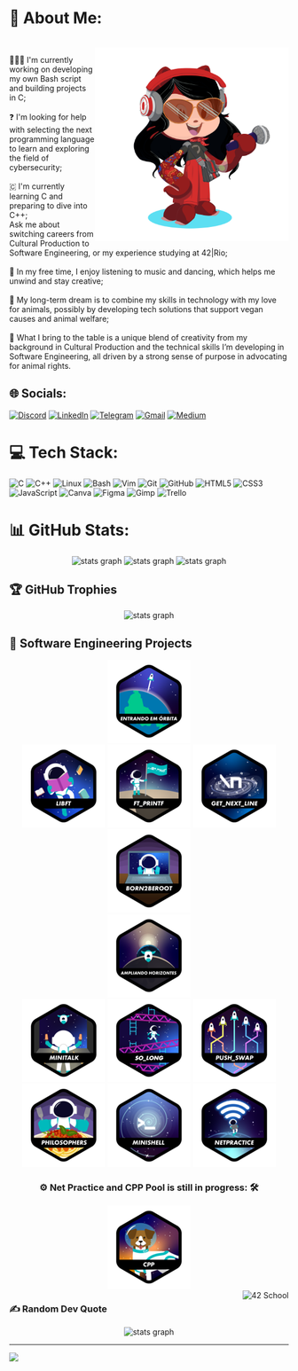 # 💫 About Me:
<br clear="both">
<img align="right" height="350" src="./imgs/octocat.png"  />

👩🏻‍💻 I'm currently working on developing my own Bash script and building projects in C; <br><br>
❓ I'm looking for help with selecting the next programming language to learn and exploring the field of cybersecurity;<br><br>
🇨 I'm currently learning C and preparing to dive into C++;<br>Ask me about switching careers from Cultural Production to Software Engineering, or my experience studying at 42|Rio;<br><br>
🎤 In my free time, I enjoy listening to music and dancing, which helps me unwind and stay creative;<br><br>
🦭 My long-term dream is to combine my skills in technology with my love for animals, possibly by developing tech solutions that support vegan causes and animal welfare;<br><br>
🎨 What I bring to the table is a unique blend of creativity from my background in Cultural Production and the technical skills I’m developing in Software Engineering, all driven by a strong sense of purpose in advocating for animal rights.<br><be>

## 🌐 Socials:
[![Discord](https://img.shields.io/badge/Discord-%237289DA.svg?logo=discord&logoColor=white)](http://discordapp.com/users/1145731625309704335) 
[![LinkedIn](https://img.shields.io/badge/LinkedIn-%230077B5.svg?logo=linkedin&logoColor=white)](https://linkedin.com/in/letícia-paixão-wermelinger)
[![Telegram](https://img.shields.io/badge/Telegram-while?style=flat&logo=telegram&logoColor=white&labelColor=%2336AEE2&color=%2336AEE2)](https://t.me/LethP)
[![Gmail](https://img.shields.io/badge/gmail-white?style=flat&logo=gmail&link=mailto%3Aleticiapwermelinger%40gmail.com)](mailto:leticiapwermelinger@gmail.com)
[![Medium](https://img.shields.io/badge/Medium-12100E?logo=medium&logoColor=white)](https://medium.com/@leticiapwermelinger) 

# 💻 Tech Stack:
![C](https://img.shields.io/badge/c-%2300599C.svg?style=plastic&logo=c&logoColor=white)
![C++](https://img.shields.io/badge/c++-%2300599C.svg?style=plastic&logo=c%2B%2B&logoColor=white)
![Linux](https://img.shields.io/badge/Linux-black?style=plastic&logo=linux&logoColor=%23FFAA02)
![Bash](https://img.shields.io/badge/Bash%20Script-%233C4549?style=plastic&logo=gnubash)
![Vim](https://img.shields.io/badge/Vim-%23009930?style=plastic&logo=vim&logoColor=%23CDCDCD%20)
![Git](https://img.shields.io/badge/git-%23F05033.svg?style=plastic&logo=git&logoColor=white)
![GitHub](https://img.shields.io/badge/github-%23121011.svg?style=plastic&logo=github&logoColor=white)
![HTML5](https://img.shields.io/badge/html5-%23E34F26.svg?style=plastic&logo=html5&logoColor=white)
![CSS3](https://img.shields.io/badge/css3-%231572B6.svg?style=plastic&logo=css3&logoColor=white)
![JavaScript](https://img.shields.io/badge/javascript-%23323330.svg?style=plastic&logo=javascript&logoColor=%23F7DF1E)
![Canva](https://img.shields.io/badge/Canva-%2300C4CC.svg?style=plastic&logo=Canva&logoColor=white)
![Figma](https://img.shields.io/badge/figma-%23F24E1E.svg?style=plastic&logo=figma&logoColor=white)
![Gimp](https://img.shields.io/badge/Gimp-657D8B?style=plastic&logo=gimp&logoColor=FFFFFF)
![Trello](https://img.shields.io/badge/Trello-%23026AA7.svg?style=plastic&logo=Trello&logoColor=white)

# 📊 GitHub Stats:
<div align="center">
  <img src="https://github-readme-stats.vercel.app/api?username=leticia-paixao-wermelinger&theme=dark&hide_border=false&include_all_commits=true&count_private=true" height="150" alt="stats graph"  />
  <img src="https://github-readme-streak-stats.herokuapp.com/?user=leticia-paixao-wermelinger&theme=dark&hide_border=false" height="150" alt="stats graph"  />
  <img src="https://github-readme-stats.vercel.app/api/top-langs/?username=leticia-paixao-wermelinger&theme=dark&hide_border=false&include_all_commits=true&count_private=true&layout=compact" height="150" alt="stats graph"  />
</div>

## 🏆 GitHub Trophies
<div align="center">
  <img src="https://github-profile-trophy.vercel.app/?username=leticia-paixao-wermelinger&theme=radical&no-frame=true&no-bg=true&margin-w=4" height="150" alt="stats graph"  />
</div>

## 📓 Software Engineering Projects
<div align="center">
  <img src="./imgs/42_badges/phase_onen.png"/>
  <br>
  <a href="https://github.com/leticia-paixao-wermelinger/my_own_c_library"><img src="./imgs/42_badges/libftn.png"/></a>
  <a href="https://github.com/leticia-paixao-wermelinger/my_own_printf"><img src="./imgs/42_badges/ft_printfn.png"/></a>
  <a href="https://github.com/leticia-paixao-wermelinger/gnl"><img src="./imgs/42_badges/get_next_linen.png"/></a>
  <a href="#"><img src="./imgs/42_badges/born2berootn.png"/></a>
  <br>
  <img src="./imgs/42_badges/phase_twon.png"/>
  <br>
  <a href="https://github.com/leticia-paixao-wermelinger/Minitalk"><img src="./imgs/42_badges/minitalkn.png"/></a>
  <a href="https://github.com/leticia-paixao-wermelinger/so_long"><img src="./imgs/42_badges/so_longn.png"/></a>
  <a href="https://github.com/leticia-paixao-wermelinger/push_swap"><img src="./imgs/42_badges/push_swapn.png"/></a>
  <a href="https://github.com/leticia-paixao-wermelinger/Philosophers"><img src="./imgs/42_badges/philosophersn.png"/></a>
  <a href="https://github.com/leticia-paixao-wermelinger/minishell"><img src="./imgs/42_badges/minishelln.png"/></a>
  <a href="#"><img src="./imgs/42_badges/netpracticen.png"/></a>
  <br>
  <h3> ⚙️  Net Practice and CPP Pool is still in progress: 🛠️ </h3>
  <a href="#"><img src="./imgs/42_badges/cppn.png"/></a>
<!--  <h3> ⚙️ This README is currently under construction. Please check back soon for updates. 🛠️ </h3> -->
</div>
<img src="https://img.shields.io/badge/%7C%20Rio-black?style=for-the-badge&logo=42" height="40" alt="42 School" align="right">

<!--![42 School](https://img.shields.io/badge/%7C%20Rio-black?style=for-the-badge&logo=42)-->

### ✍️ Random Dev Quote
<div align="center">
  <img src="https://quotes-github-readme.vercel.app/api?type=vetical&theme=radical" height="400" alt="stats graph"  />
</div>

<!--### 🔝 Top Contributed Repo
<div align="center">
  <img src="https://github-contributor-stats.vercel.app/api?username=leticia-paixao-wermelinger&limit=5&theme=radical&combine_all_yearly_contributions=true" height="150" alt="stats graph"  />
</div>-->

---
[![](https://visitcount.itsvg.in/api?id=leticia-paixao-wermelinger&icon=2&color=5)](https://visitcount.itsvg.in)

<!-- Proudly created with the help of GPRM ( https://gprm.itsvg.in ) and of Profile Readme Generator ( https://profile-readme-generator.com/ ) -->
